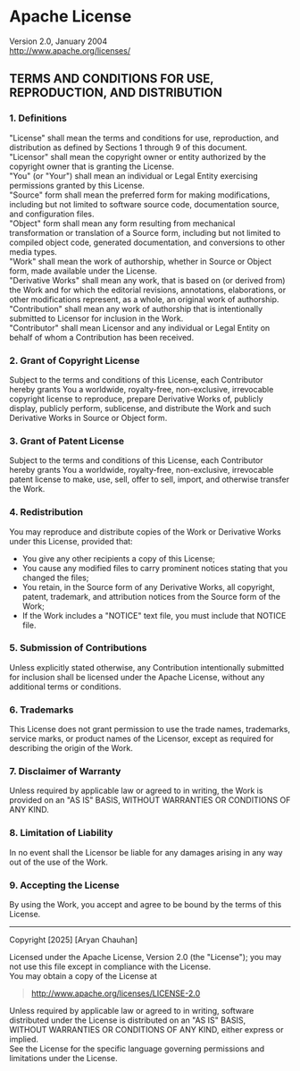 # Apache License  
Version 2.0, January 2004  
http://www.apache.org/licenses/

## TERMS AND CONDITIONS FOR USE, REPRODUCTION, AND DISTRIBUTION

### 1. Definitions

"License" shall mean the terms and conditions for use, reproduction, and distribution as defined by Sections 1 through 9 of this document.  
"Licensor" shall mean the copyright owner or entity authorized by the copyright owner that is granting the License.  
"You" (or "Your") shall mean an individual or Legal Entity exercising permissions granted by this License.  
"Source" form shall mean the preferred form for making modifications, including but not limited to software source code, documentation source, and configuration files.  
"Object" form shall mean any form resulting from mechanical transformation or translation of a Source form, including but not limited to compiled object code, generated documentation, and conversions to other media types.  
"Work" shall mean the work of authorship, whether in Source or Object form, made available under the License.  
"Derivative Works" shall mean any work, that is based on (or derived from) the Work and for which the editorial revisions, annotations, elaborations, or other modifications represent, as a whole, an original work of authorship.  
"Contribution" shall mean any work of authorship that is intentionally submitted to Licensor for inclusion in the Work.  
"Contributor" shall mean Licensor and any individual or Legal Entity on behalf of whom a Contribution has been received.

### 2. Grant of Copyright License

Subject to the terms and conditions of this License, each Contributor hereby grants You a worldwide, royalty-free, non-exclusive, irrevocable copyright license to reproduce, prepare Derivative Works of, publicly display, publicly perform, sublicense, and distribute the Work and such Derivative Works in Source or Object form.

### 3. Grant of Patent License

Subject to the terms and conditions of this License, each Contributor hereby grants You a worldwide, royalty-free, non-exclusive, irrevocable patent license to make, use, sell, offer to sell, import, and otherwise transfer the Work.

### 4. Redistribution

You may reproduce and distribute copies of the Work or Derivative Works under this License, provided that:
- You give any other recipients a copy of this License;
- You cause any modified files to carry prominent notices stating that you changed the files;
- You retain, in the Source form of any Derivative Works, all copyright, patent, trademark, and attribution notices from the Source form of the Work;
- If the Work includes a "NOTICE" text file, you must include that NOTICE file.

### 5. Submission of Contributions

Unless explicitly stated otherwise, any Contribution intentionally submitted for inclusion shall be licensed under the Apache License, without any additional terms or conditions.

### 6. Trademarks

This License does not grant permission to use the trade names, trademarks, service marks, or product names of the Licensor, except as required for describing the origin of the Work.

### 7. Disclaimer of Warranty

Unless required by applicable law or agreed to in writing, the Work is provided on an "AS IS" BASIS, WITHOUT WARRANTIES OR CONDITIONS OF ANY KIND.

### 8. Limitation of Liability

In no event shall the Licensor be liable for any damages arising in any way out of the use of the Work.

### 9. Accepting the License

By using the Work, you accept and agree to be bound by the terms of this License.

---

Copyright [2025] [Aryan Chauhan]

Licensed under the Apache License, Version 2.0 (the "License"); you may not use this file except in compliance with the License.  
You may obtain a copy of the License at

> http://www.apache.org/licenses/LICENSE-2.0

Unless required by applicable law or agreed to in writing, software distributed under the License is distributed on an "AS IS" BASIS,  
WITHOUT WARRANTIES OR CONDITIONS OF ANY KIND, either express or implied.  
See the License for the specific language governing permissions and limitations under the License.
